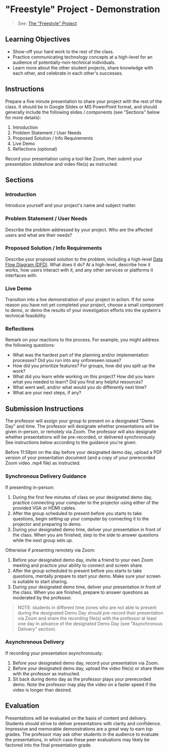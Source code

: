 # "Freestyle" Project - Demonstration

> See: [The "Freestyle" Project](README.md)

## Learning Objectives

  + Show-off your hard work to the rest of the class.
  + Practice communicating technology concepts at a high-level for an audience of potentially-non-technical individuals.
  + Learn more about the other student projects, share knowledge with each other, and celebrate in each other's successes.

## Instructions

Prepare a five minute presentation to share your project with the rest of the class. It should be in Google Slides or MS PowerPoint format, and should generally include the following slides / components (see "Sections" below for more details):

  1. Introduction
  2. Problem Statement / User Needs
  3. Proposed Solution / Info Requirements
  4. Live Demo
  5. Reflections (optional)

Record your presentation using a tool like Zoom, then submit your presentation slideshow and video file(s) as instructed.

## Sections

### Introduction

Introduce yourself and your project's name and subject matter.

### Problem Statement / User Needs

Describe the problem addressed by your project. Who are the affected users and what are their needs?

### Proposed Solution / Info Requirements

Describe your proposed solution to the problem, including a high-level [Data Flow Diagram (DFD)](/exercises/data-flow-diagramming/README.md). What does it do? At a high-level, describe how it works, how users interact with it, and any other services or platforms it interfaces with.

### Live Demo

Transition into a live demonstration of your project in action. If for some reason you have not yet completed your project, choose a small component to demo, or demo the results of your investigation efforts into the system's technical feasibility.

### Reflections

Remark on your reactions to the process. For example, you might address the following questions:

  + What was the hardest part of the planning and/or implementation processes? Did you run into any unforeseen issues?
  + How did you prioritize features? For groups, how did you split up the work?
  + What did you learn while working on this project? How did you learn what you needed to learn? Did you find any helpful resources?
  + What went well, and/or what would you do differently next time?
  + What are your next steps, if any?

## Submission Instructions

The professor will assign your group to present on a designated "Demo Day" and time. The professor will designate whether presentations will be given in-person, or remotely via Zoom. The professor will also designate whether presentations will be pre-recorded, or delivered synchronously. See instructions below according to the guidance you're given.

Before 11:59pm on the day before your designated demo day, upload a PDF version of your presentation document (and a copy of your prerecorded Zoom video .mp4 file) as instructed.


### Synchronous Delivery Guidance

If presenting in-person:

  1. During the first few minutes of class on your designated demo day, practice connecting your computer to the projector using either of the provided VGA or HDMI cables.
  2. After the group scheduled to present before you starts to take questions, begin setting up your computer by connecting it to the projector and preparing to demo.
  3. During your designated demo time, deliver your presentation in front of the class. When you are finished, step to the side to answer questions while the next group sets up.

Otherwise if presenting remotely via Zoom:

  1. Before your designated demo day, invite a friend to your own Zoom meeting and practice your ability to connect and screen share.
  2. After the group scheduled to present before you starts to take questions, mentally prepare to start your demo. Make sure your screen is suitable to start sharing.
  3. During your designated demo time, deliver your presentation in front of the class. When you are finished, prepare to answer questions as moderated by the professor.

> NOTE: students in different time zones who are not able to present during the designated Demo Day should pre-record their presentation via Zoom and share the recording file(s) with the professor at least one day in advance of the designated Demo Day (see "Asynchronous Delivery" section).

### Asynchronous Delivery

If recording your presentation asynchronously:

  1. Before your designated demo day, record your presentation via Zoom.
  2. Before your designated demo day, upload the video file(s) or share them with the professor as instructed.
  3. Sit back during demo day as the professor plays your prerecorded demo. Note the professor may play the video on a faster speed if the video is longer than desired.


## Evaluation

Presentations will be evaluated on the basis of content and delivery. Students should strive to deliver presentations with clarity and confidence. Impressive and memorable demonstrations are a great way to earn top grades. The professor may ask other students in the audience to evaluate the presentations, in which case these peer evaluations may likely be factored into the final presentation grade.
